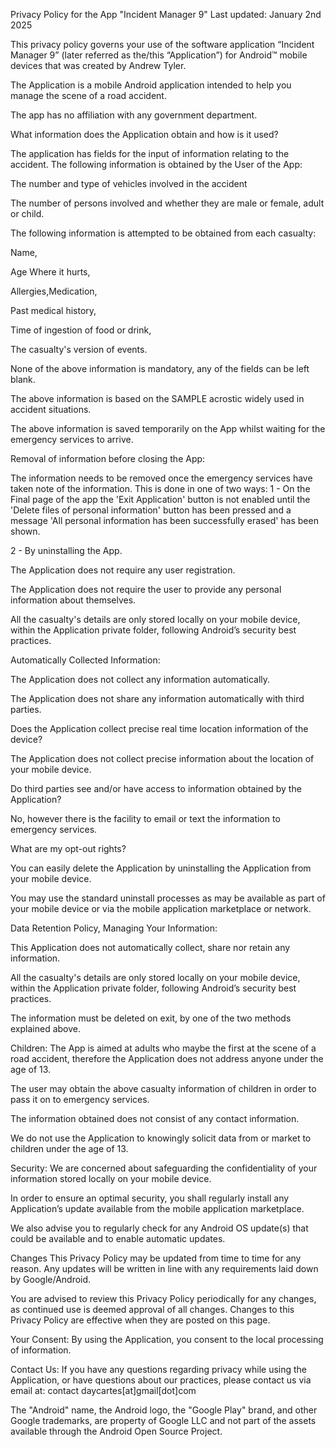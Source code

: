 Privacy Policy for the App "Incident Manager 9" Last updated: January 2nd 2025

This privacy policy governs your use of the software application “Incident Manager 9” (later referred as the/this “Application”) for Android™ mobile devices that was created by Andrew Tyler.

The Application is a mobile Android application intended to help you manage the scene of a road accident.

The app has no affiliation with any government department.

What information does the Application obtain and how is it used? 

The application has fields for the input of information relating to the accident.
The following information is obtained by the User of the App:

The number and type of vehicles involved in the accident

The number of persons involved and whether they are male or female, adult or child.

The following information is attempted to be obtained from each casualty:

Name, 

Age Where it hurts, 

Allergies,Medication, 

Past medical history, 

Time of ingestion of food or drink, 

The casualty's version of events.

None of the above information is mandatory, any of the fields can be left blank.

The above information is based on the SAMPLE acrostic widely used in accident situations.

The above information is saved temporarily on the App whilst waiting for the emergency services to arrive.

Removal of information before closing the App:

The information needs to be removed once the emergency services have taken note of the information. This is done in one of two ways:
1 - On the Final page of the app the 'Exit Application' button is not enabled until the 'Delete files of personal information' button has been pressed and a message 'All personal information has been successfully erased' has been shown.

2 - By uninstalling the App.


The Application does not require any user registration. 

The Application does not require the user to provide any personal information about themselves.

All the casualty's details are only stored locally on your mobile device, within the Application private folder, following Android’s security best practices.

Automatically Collected Information:

The Application does not collect any information automatically.

The Application does not share any information automatically with third parties.

Does the Application collect precise real time location information of the device? 

The Application does not collect precise information about the location of your mobile device.

Do third parties see and/or have access to information obtained by the Application? 

No, however there is the facility to email or text the information to emergency services.

What are my opt-out rights? 

You can easily delete the Application by uninstalling the Application from your mobile device. 

You may use the standard uninstall processes as may be available as part of your mobile device or via the mobile application marketplace or network.

Data Retention Policy, Managing Your Information:

This Application does not automatically collect, share nor retain any information. 

All the casualty's details are only stored locally on your mobile device, within the Application private folder, following Android’s security best practices.

The information must be deleted on exit, by one of the two methods explained above.

Children:
The App is aimed at adults who maybe the first at the scene of a road accident, therefore the Application does not address anyone under the age of 13. 

The user may obtain the above casualty information of children in order to pass it on to emergency services.

The information obtained does not consist of any contact information. 

We do not use the Application to knowingly solicit data from or market to children under the age of 13.

Security:
We are concerned about safeguarding the confidentiality of your information stored locally on your mobile device.

In order to ensure an optimal security, you shall regularly install any Application’s update available from the mobile application marketplace.

We also advise you to regularly check for any Android OS update(s) that could be available and to enable automatic updates.

Changes This Privacy Policy may be updated from time to time for any reason. Any updates will be written in line with any requirements laid down by Google/Android.

You are advised to review this Privacy Policy periodically for any changes, as continued use is deemed approval of all changes. Changes to this Privacy Policy are effective when they are posted on this page.

Your Consent: 
By using the Application, you consent to the local processing of information.

Contact Us:
If you have any questions regarding privacy while using the Application, or have questions about our practices, please contact us via email at: contact daycartes[at]gmail[dot]com

The "Android" name, the Android logo, the "Google Play" brand, and other Google trademarks, are property of Google LLC and not part of the assets available through the Android Open Source Project.
